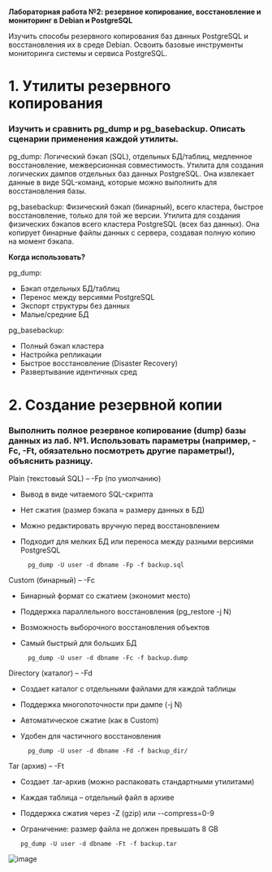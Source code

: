 **Лабораторная работа №2: резервное копирование, восстановление и 
мониторинг в Debian и PostgreSQL** 

Изучить способы резервного копирования баз данных PostgreSQL и восстановления 
их в среде Debian. Освоить базовые инструменты мониторинга системы и сервиса 
PostgreSQL. 

# 1. Утилиты резервного копирования 
### Изучить и сравнить pg_dump и pg_basebackup. Описать сценарии применения каждой утилиты.

pg_dump: Логический бэкап (SQL), отдельных БД/таблиц, медленное восстановление, межверсионная совместимость. Утилита для создания логических дампов отдельных баз данных PostgreSQL. Она извлекает данные в виде SQL-команд, которые можно выполнить для восстановления базы.

pg_basebackup: Физический бэкап (бинарный), всего кластера, быстрое восстановление, только для той же версии. Утилита для создания физических бэкапов всего кластера PostgreSQL (всех баз данных). Она копирует бинарные файлы данных с сервера, создавая полную копию на момент бэкапа.

**Когда использовать?**

pg_dump:
 - Бэкап отдельных БД/таблиц
 - Перенос между версиями PostgreSQL
 - Экспорт структуры без данных
 - Малые/средние БД

pg_basebackup:
 - Полный бэкап кластера
 - Настройка репликации
 - Быстрое восстановление (Disaster Recovery)
 - Развертывание идентичных сред

# 2. Создание резервной копии 
### Выполнить полное резервное копирование (dump) базы данных из лаб. №1. Использовать параметры (например, -Fc, -Ft, обязательно посмотреть другие параметры!), объяснить разницу. 

Plain (текстовый SQL) – -Fp (по умолчанию)
- Вывод в виде читаемого SQL-скрипта
- Нет сжатия (размер бэкапа ≈ размеру данных в БД)
- Можно редактировать вручную перед восстановлением
- Подходит для мелких БД или переноса между разными версиями PostgreSQL
  
        pg_dump -U user -d dbname -Fp -f backup.sql

Custom (бинарный) – -Fc
- Бинарный формат со сжатием (экономит место)
- Поддержка параллельного восстановления (pg_restore -j N)
- Возможность выборочного восстановления объектов
- Самый быстрый для больших БД

        pg_dump -U user -d dbname -Fc -f backup.dump

Directory (каталог) – -Fd

 - Создает каталог с отдельными файлами для каждой таблицы
 - Поддержка многопоточности при дампе (-j N)
 - Автоматическое сжатие (как в Custom)
 - Удобен для частичного восстановления

         pg_dump -U user -d dbname -Fd -f backup_dir/

Tar (архив) – -Ft
 - Создает .tar-архив (можно распаковать стандартными утилитами)
 - Каждая таблица – отдельный файл в архиве
 - Поддержка сжатия через -Z (gzip) или --compress=0-9
 - Ограничение: размер файла не должен превышать 8 GB
   
       pg_dump -U user -d dbname -Ft -f backup.tar
   
![image](https://github.com/user-attachments/assets/000aa149-2bd0-4734-a3dd-7ddb958238de)
